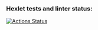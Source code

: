 ### Hexlet tests and linter status:
[![Actions Status](https://github.com/ViktorSitnikov97/java-project-72/actions/workflows/hexlet-check.yml/badge.svg)](https://github.com/ViktorSitnikov97/java-project-72/actions)